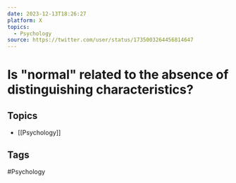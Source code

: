 ```yaml
---
date: 2023-12-13T18:26:27
platform: X
topics:
  - Psychology
source: https://twitter.com/user/status/1735003264456814647
---
```

# Is "normal" related to the absence of distinguishing characteristics?

## Topics
- [[Psychology]]

## Tags
#Psychology